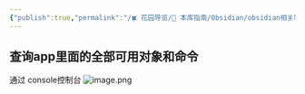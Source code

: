 ```yaml
---
{"publish":true,"permalink":"/🍀 花园导览/🧰 本库指南/Obsidian/obsidian相关笔记/obsidian 高级使用技巧.md","created":"2025-06-17T22:36:18.727+08:00","modified":"2025-07-07T17:10:24.430+08:00","published":"2025-07-07T17:10:24.430+08:00","cssclasses":""}
---
```



## 查询app里面的全部可用对象和命令

通过 console控制台
![image.png](https://pub-pic.oldwinter.top/2025/06/1e2c1bd7f9d60c30cd05850f43c497c6.png)
